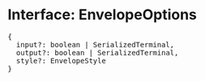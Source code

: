 # Interface: EnvelopeOptions

<pre>
{
  input?: boolean | <Ref to="./serialized-terminal">SerializedTerminal</Ref>,
  output?: boolean | <Ref to="./serialized-terminal">SerializedTerminal</Ref>,
  style?: <Ref to="./envelope-style">EnvelopeStyle</Ref>
}
</pre>

<script setup>
import Ref from '../../../../../components/api/Ref.vue';
</script>
